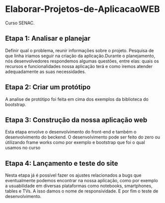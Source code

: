 # Elaborar-Projetos-de-AplicacaoWEB
Curso SENAC.
## Etapa 1: Analisar e planejar
Definir qual o problema, reunir informações sobre o projeto.
Pesquisa de que linha iriamos seguir na criação da aplicação.Durante o planejamento, nós desenvolvedores 
respondemos algumas questões, entre elas: quais os recursos e funcionalidades nossa aplicação terá e como iremos atender 
adequadamente as suas necessidades.
## Etapa 2: Criar um protótipo
A analise de protótipo foi feita em cima dos exemplos da biblioteca do bootstrap.
## Etapa 3: Construção da nossa aplicação web
Esta etapa envolve o desenvolvimento do front-end e também o desenvolvimento do beckend.
O desenvolvimento pode ser feito do zero ou útilizando frame works como por exemplo e bootstrap que foi o qual usamos no curso
## Etapa 4: Lançamento e teste do site
Nesta etapa já é possível fazer os ajustes relacionados a bugs que eventualmente podemos encontrar na nossa aplicação, como por exemplo a 
usuabilidade em diversas plataformas como notebooks, smartphones, tables e TVs. A isso damos o nome de responsividade. E por fim o teste de desenvolvimento.

